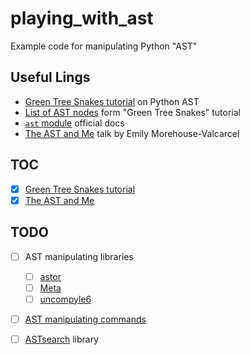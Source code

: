 # playing_with_ast

Example code for manipulating Python "AST"

## Useful Lings

- [Green Tree Snakes tutorial][1] on Python AST
- [List of AST nodes][7] form "Green Tree Snakes" tutorial
- [`ast` module][8] official docs
- [The AST and Me][9] talk by Emily Morehouse-Valcarcel

## TOC

- [x] [Green Tree Snakes tutorial](green_tree_snakes/sample.ipynb)
- [x] [The AST and Me](ast_and_me/sample.ipynb)

## TODO

- [ ] AST manipulating libraries
    - [ ] [astor][2]
    - [ ] [Meta][3]
    - [ ] [uncompyle6][4]
- [ ] [AST manipulating commands][5]
- [ ] [ASTsearch][6] library


[1]: https://greentreesnakes.readthedocs.io/en/latest/
[2]: https://github.com/berkerpeksag/astor
[3]: https://github.com/srossross/Meta
[4]: https://github.com/rocky/python-uncompyle6/
[5]: https://greentreesnakes.readthedocs.io/en/latest/tofrom.html#fixing-locations
[6]: https://astsearch.readthedocs.io/en/latest/
[7]: https://greentreesnakes.readthedocs.io/en/latest/nodes.html
[8]: https://docs.python.org/3/library/ast.html
[9]: https://youtu.be/XhWvz4dK4ng